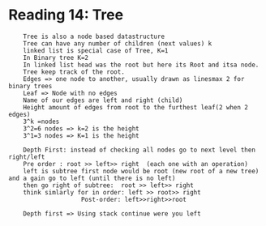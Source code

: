 # Reading 14: Tree


        Tree is also a node based datastructure 
        Tree can have any number of children (next values) k
        linked list is special case of Tree, K=1 
        In Binary tree K=2
        In linked list head was the root but here its Root and itsa node.
        Tree keep track of the root. 
        Edges => one node to another, usually drawn as linesmax 2 for binary trees 
        Leaf => Node with no edges
        Name of our edges are left and right (child)
        Height amount of edges from root to the furthest leaf(2 when 2 edges)
        3^k =nodes 
        3^2=6 nodes => k=2 is the height
        3^1=3 nodes => K=1 is the height 

        Depth First: instead of checking all nodes go to next level then right/left
        Pre order : root >> left>> right  (each one with an operation)
        left is subtree first node would be root (new root of a new tree) and a gain go to left (until there is no left)
        then go right of subtree:  root >> left>> right
        think simlarly for in order: left >> root>> right
                        Post-order: left>>right>>root 

        Depth first => Using stack continue were you left 











